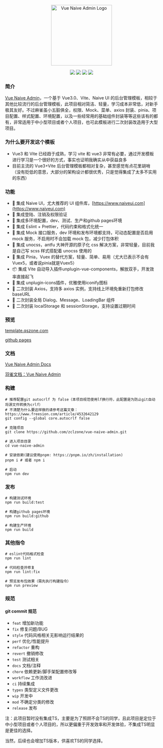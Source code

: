 <p align="center">
  <a href="https://github.com/zclzone/vue-naive-admin">
    <img alt="Vue Naive Admin Logo" width="200" src="https://assets.qszone.com/images/logo_qs.svg">
  </a>
</p>
<p align="center">
  <a href="https://github.com/zclzone/vue-naive-admin/actions"><img allt="checks" src="https://badgen.net/github/checks/zclzone/vue-naive-admin"/></a>
  <a href="https://github.com/zclzone/vue-naive-admin"><img allt="stars" src="https://badgen.net/github/stars/zclzone/vue-naive-admin"/></a>
  <a href="https://github.com/zclzone/vue-naive-admin"><img allt="forks" src="https://badgen.net/github/forks/zclzone/vue-naive-admin"/></a>
  <a href="./LICENSE"><img allt="MIT License" src="https://badgen.net/github/license/zclzone/vue-naive-admin"/></a>
</p>


### 简介

[Vue Naive Admin](https://github.com/zclzone/vue-naive-admin)，一个基于 Vue3.0、Vite、Naive UI 的后台管理模板，相较于其他比较流行的后台管理模板，此项目相对简洁、轻量，学习成本非常低，对新手极其友好。不过麻雀虽小五脏俱全，权限、Mock、菜单、axios 封装、pinia、项目配置、样式配置、环境配置，以及一些经常用的基础组件封装等等这些该有的都有，非常适用于中小型项目或者个人项目，也可此模板进行二次封装改造用于大型项目。

### 为什么要开发这个模板

- Vue3 和 Vite 已经趋于成熟，学习 vite 和 vue3 非常有必要，通过开发模板进行学习是一个很好的方式，事实也证明我确实从中获益良多
- 目前主流的 Vue3+Vite 后台管理模板都相对复杂，甚至感觉有点花里胡哨（没有贬低的意思，大部分的架构设计都很优秀，只是觉得集成了太多不实用的东西）

### 功能

- 🍒 集成 Naive UI，尤大推荐的 UI 组件库，[https://www.naiveui.com](https://www.naiveui.com)
- 🍑 集成登陆、注销及权限验证
- 🍐 集成多环境配置，dev、测试、生产和github pages环境
- 🍎 集成 Eslint + Prettier，代码约束和格式化统一
- 🍉 集成 Mock 接口服务，dev 环境和发布环境都支持，可动态配置是否启用 mock 服务，不启用时不会加载 mock 包，减少打包体积
- 🍇 集成 unocss，antfu 大神开源的原子化 css 解决方案，非常轻量，目前我是自己写 scss 样式搭配着 unocss 使用的
- 🍍 集成 Pinia，Vuex 的替代方案，轻量、简单、易用（尤大已表示不会有Vuex5，或者说pinia就是Vuex5）
- 📦 集成 Vite 自动导入插件unplugin-vue-components，解放双手，开发效率直接起飞
- 🤹 集成 unplugin-icons插件，优雅使用iconify图标
- 🍏 二次封装 Axios，支持多 axios 实例，支持线上环境免重新打包修改 baseURL
- 🍌 二次封装全局 Dialog、Message、LoadingBar 组件
- 🍋 二次封装 localStorage 和 sessionStorage，支持设置过期时间

### 预览

[template.qszone.com](https://template.qszone.com)

[github pages](https://zclzone.github.io/vue-naive-admin)

### 文档

[Vue Naive Admin Docs](https://zclzone.github.io/vue-naive-admin-docs)

[羽雀文档：Vue Naive Admin](https://www.yuque.com/qszone/vue-naive-admin)

### 构建

```shell
# 推荐配置git autocrlf 为 false（本项目规范使用lf换行符，此配置是为防止git自动将源文件转换为crlf）
# 不清楚为什么要这样做的请参考这篇文章：https://www.freesion.com/article/4532642129
git config --global core.autocrlf false

# 克隆项目
git clone https://github.com/zclzone/vue-naive-admin.git

# 进入项目目录
cd vue-naive-admin

# 安装依赖(建议使用pnpm: https://pnpm.io/zh/installation)
pnpm i # 或者 npm i

# 启动
npm run dev
```

### 发布

```shell
# 构建测试环境
npm run build:test

# 构建github pages环境
npm run build:github

# 构建生产环境
npm run build
```

### 其他指令

```shell
# eslint代码格式检查
npm run lint

# 代码检查并修复
npm run lint:fix

# 预览发布包效果（需先执行构建指令）
npm run preview
```

### 规范

#### git commit 规范

- `feat` 增加新功能
- `fix` 修复问题/BUG
- `style` 代码风格相关无影响运行结果的
- `perf` 优化/性能提升
- `refactor` 重构
- `revert` 撤销修改
- `test` 测试相关
- `docs` 文档/注释
- `chore` 依赖更新/脚手架配置修改等
- `workflow` 工作流改进
- `ci` 持续集成
- `types` 类型定义文件更改
- `wip` 开发中
- `mod` 不确定分类的修改
- `release` 发布


注：此项目暂时没有集成TS，主要是为了照顾不会TS的同学，且此项目是定位于中小型项目或者个人项目的，所以更偏重于开发效率和开发体验，不集成TS明显是更佳的选择。

当然，后续也会增加TS版本，供喜欢TS的同学选择。


